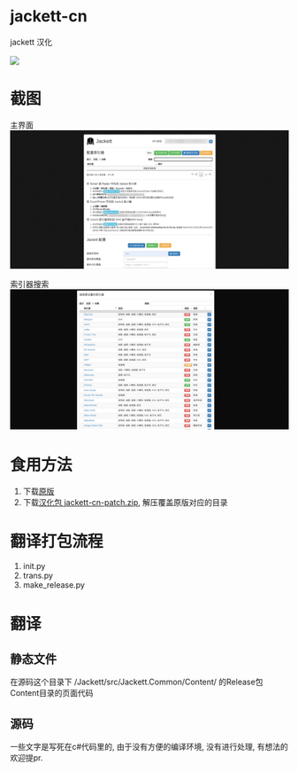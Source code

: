 # jackett-cn

jackett 汉化

<a href="https://count.getloli.com"><img align="center" src="https://count.getloli.com/get/@Nriver_jackett-translation"></a><br>

# 截图

主界面
![](docs/screenshot_1.png)

索引器搜索
![](docs/screenshot_2.png)

# 食用方法

1. 下载[原版](https://github.com/Jackett/Jackett/releases)
2. 下载[汉化包 jackett-cn-patch.zip](https://github.com/Nriver/jackett-translation/releases), 解压覆盖原版对应的目录

# 翻译打包流程

1. init.py
2. trans.py
3. make_release.py

# 翻译

## 静态文件

在源码这个目录下 /Jackett/src/Jackett.Common/Content/ 的Release包Content目录的页面代码

## 源码

一些文字是写死在c#代码里的, 由于没有方便的编译环境, 没有进行处理, 有想法的欢迎提pr.

